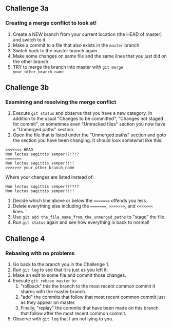 ## Challenge 3a
### Creating a merge conflict to look at!

1. Create a NEW branch from your current location (the HEAD of master) and
   switch to it.
1. Make a commit to a file that also exists in the `master` branch
1. Switch back to the master branch again.
1. Make some changes on same file and the same lines that you just did on the
   other branch.
1. TRY to merge the branch into master with `git merge your_other_branch_name`

## Challenge 3b
### Examining and resolving the merge conflict

1. Execute `git status` and observe that you have a new category.
   In addition to the usual "Changes to be committed",
   "Changes not staged for commit", or sometimes even "Untracked files" section
   you now have a "Unmerged paths" section.
1. Open the file that is listed under the "Unmerged paths" section and goto the
   section you have been changing.
   It should look somewhat like this:

```
<<<<<<< HEAD
Non lectus sagittis semper!?!?!?
=======
Non lectus sagittis semper!!!!
>>>>>>> your_other_branch_name
```

Where your changes are listed instead of:
```
Non lectus sagittis semper!?!?!?
Non lectus sagittis semper!!!!
```

1. Decide which line above or below the `=======` offends you less.
1. Delete everything else including the `=======`, `>>>>>>>`, and `<<<<<<<` lines.``
1. Use `git add the_file_name_from_the_unmerged_paths` to "stage" the file.
1. Run `git status` again and see how everything is back to normal!

## Challenge 4
### Rebasing with no problems

1. Go back to the branch you in the Challenge 1.
1. Run `git log` to see that it is just as you left it.
1. Make an edit to some file and commit those changes.
1. Execute `git rebase master` to:
    1. "rollback" this the branch to the most recent common commit it shares with the master branch.
    1. "add" the commits that follow that most recent common commit just as they appear on master.
    1. Finally, "replay" the commits that have been made on this branch that follow after the most recent common commit.
1. Observe with `git log` that I am not lying to you.
